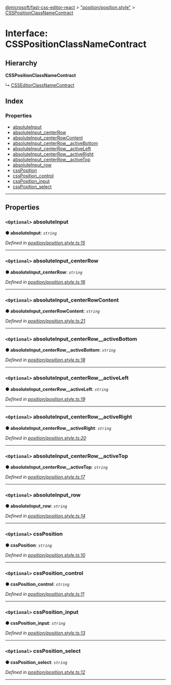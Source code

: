 [@microsoft/fast-css-editor-react](../README.md) > ["position/position.style"](../modules/_position_position_style_.md) > [CSSPositionClassNameContract](../interfaces/_position_position_style_.csspositionclassnamecontract.md)

# Interface: CSSPositionClassNameContract

## Hierarchy

**CSSPositionClassNameContract**

↳  [CSSEditorClassNameContract](_editor_style_.csseditorclassnamecontract.md)

## Index

### Properties

* [absoluteInput](_position_position_style_.csspositionclassnamecontract.md#absoluteinput)
* [absoluteInput_centerRow](_position_position_style_.csspositionclassnamecontract.md#absoluteinput_centerrow)
* [absoluteInput_centerRowContent](_position_position_style_.csspositionclassnamecontract.md#absoluteinput_centerrowcontent)
* [absoluteInput_centerRow__activeBottom](_position_position_style_.csspositionclassnamecontract.md#absoluteinput_centerrow__activebottom)
* [absoluteInput_centerRow__activeLeft](_position_position_style_.csspositionclassnamecontract.md#absoluteinput_centerrow__activeleft)
* [absoluteInput_centerRow__activeRight](_position_position_style_.csspositionclassnamecontract.md#absoluteinput_centerrow__activeright)
* [absoluteInput_centerRow__activeTop](_position_position_style_.csspositionclassnamecontract.md#absoluteinput_centerrow__activetop)
* [absoluteInput_row](_position_position_style_.csspositionclassnamecontract.md#absoluteinput_row)
* [cssPosition](_position_position_style_.csspositionclassnamecontract.md#cssposition)
* [cssPosition_control](_position_position_style_.csspositionclassnamecontract.md#cssposition_control)
* [cssPosition_input](_position_position_style_.csspositionclassnamecontract.md#cssposition_input)
* [cssPosition_select](_position_position_style_.csspositionclassnamecontract.md#cssposition_select)

---

## Properties

<a id="absoluteinput"></a>

### `<Optional>` absoluteInput

**● absoluteInput**: *`string`*

*Defined in [position/position.style.ts:15](https://github.com/Microsoft/fast-dna/blob/164dd3ca/packages/fast-css-editor-react/src/position/position.style.ts#L15)*

___
<a id="absoluteinput_centerrow"></a>

### `<Optional>` absoluteInput_centerRow

**● absoluteInput_centerRow**: *`string`*

*Defined in [position/position.style.ts:16](https://github.com/Microsoft/fast-dna/blob/164dd3ca/packages/fast-css-editor-react/src/position/position.style.ts#L16)*

___
<a id="absoluteinput_centerrowcontent"></a>

### `<Optional>` absoluteInput_centerRowContent

**● absoluteInput_centerRowContent**: *`string`*

*Defined in [position/position.style.ts:21](https://github.com/Microsoft/fast-dna/blob/164dd3ca/packages/fast-css-editor-react/src/position/position.style.ts#L21)*

___
<a id="absoluteinput_centerrow__activebottom"></a>

### `<Optional>` absoluteInput_centerRow__activeBottom

**● absoluteInput_centerRow__activeBottom**: *`string`*

*Defined in [position/position.style.ts:18](https://github.com/Microsoft/fast-dna/blob/164dd3ca/packages/fast-css-editor-react/src/position/position.style.ts#L18)*

___
<a id="absoluteinput_centerrow__activeleft"></a>

### `<Optional>` absoluteInput_centerRow__activeLeft

**● absoluteInput_centerRow__activeLeft**: *`string`*

*Defined in [position/position.style.ts:19](https://github.com/Microsoft/fast-dna/blob/164dd3ca/packages/fast-css-editor-react/src/position/position.style.ts#L19)*

___
<a id="absoluteinput_centerrow__activeright"></a>

### `<Optional>` absoluteInput_centerRow__activeRight

**● absoluteInput_centerRow__activeRight**: *`string`*

*Defined in [position/position.style.ts:20](https://github.com/Microsoft/fast-dna/blob/164dd3ca/packages/fast-css-editor-react/src/position/position.style.ts#L20)*

___
<a id="absoluteinput_centerrow__activetop"></a>

### `<Optional>` absoluteInput_centerRow__activeTop

**● absoluteInput_centerRow__activeTop**: *`string`*

*Defined in [position/position.style.ts:17](https://github.com/Microsoft/fast-dna/blob/164dd3ca/packages/fast-css-editor-react/src/position/position.style.ts#L17)*

___
<a id="absoluteinput_row"></a>

### `<Optional>` absoluteInput_row

**● absoluteInput_row**: *`string`*

*Defined in [position/position.style.ts:14](https://github.com/Microsoft/fast-dna/blob/164dd3ca/packages/fast-css-editor-react/src/position/position.style.ts#L14)*

___
<a id="cssposition"></a>

### `<Optional>` cssPosition

**● cssPosition**: *`string`*

*Defined in [position/position.style.ts:10](https://github.com/Microsoft/fast-dna/blob/164dd3ca/packages/fast-css-editor-react/src/position/position.style.ts#L10)*

___
<a id="cssposition_control"></a>

### `<Optional>` cssPosition_control

**● cssPosition_control**: *`string`*

*Defined in [position/position.style.ts:11](https://github.com/Microsoft/fast-dna/blob/164dd3ca/packages/fast-css-editor-react/src/position/position.style.ts#L11)*

___
<a id="cssposition_input"></a>

### `<Optional>` cssPosition_input

**● cssPosition_input**: *`string`*

*Defined in [position/position.style.ts:13](https://github.com/Microsoft/fast-dna/blob/164dd3ca/packages/fast-css-editor-react/src/position/position.style.ts#L13)*

___
<a id="cssposition_select"></a>

### `<Optional>` cssPosition_select

**● cssPosition_select**: *`string`*

*Defined in [position/position.style.ts:12](https://github.com/Microsoft/fast-dna/blob/164dd3ca/packages/fast-css-editor-react/src/position/position.style.ts#L12)*

___

